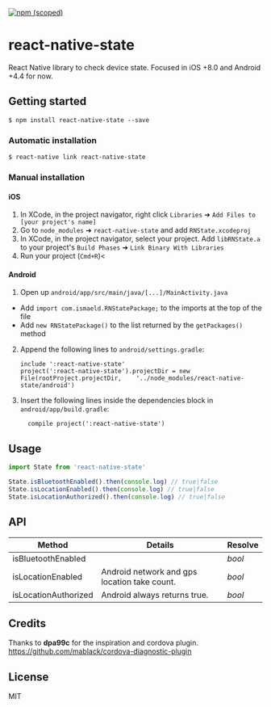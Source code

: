 [![npm (scoped)](https://img.shields.io/npm/v/@cycle/core.svg)](https://github.com/MacKentoch/react-native-beacons-manager)

# react-native-state
React Native library to check device state. Focused in iOS +8.0 and Android +4.4 for now.

## Getting started

`$ npm install react-native-state --save`

### Automatic installation

`$ react-native link react-native-state`

### Manual installation


#### iOS

1. In XCode, in the project navigator, right click `Libraries` ➜ `Add Files to [your project's name]`
2. Go to `node_modules` ➜ `react-native-state` and add `RNState.xcodeproj`
3. In XCode, in the project navigator, select your project. Add `libRNState.a` to your project's `Build Phases` ➜ `Link Binary With Libraries`
4. Run your project (`Cmd+R`)<

#### Android

1. Open up `android/app/src/main/java/[...]/MainActivity.java`
  - Add `import com.ismaeld.RNStatePackage;` to the imports at the top of the file
  - Add `new RNStatePackage()` to the list returned by the `getPackages()` method
2. Append the following lines to `android/settings.gradle`:
  	```
  	include ':react-native-state'
  	project(':react-native-state').projectDir = new File(rootProject.projectDir, 	'../node_modules/react-native-state/android')
  	```
3. Insert the following lines inside the dependencies block in `android/app/build.gradle`:
  	```
      compile project(':react-native-state')
  	```


## Usage
```javascript
import State from 'react-native-state'

State.isBluetoothEnabled().then(console.log) // true|false
State.isLocationEnabled().then(console.log) // true|false
State.isLocationAuthorized().then(console.log) // true|false

```

## API
| **Method** | **Details** | **Resolve** |
| ---------- | ----------- | ----------- |
| isBluetoothEnabled    |  | *bool* |
| isLocationEnabled     | Android network and gps location take count. | *bool* |
| isLocationAuthorized  | Android always returns true. | *bool* |


## Credits

Thanks to **dpa99c** for the inspiration and cordova plugin.
https://github.com/mablack/cordova-diagnostic-plugin

## License
MIT
